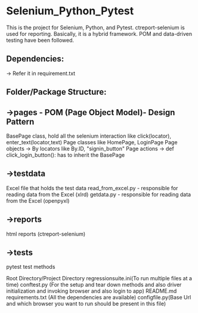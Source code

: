 # Selenium_Python_Pytest
This is the project for Selenium, Python, and Pytest. ctreport-selenium is used for reporting. Basically, it is a hybrid framework. POM and data-driven testing have been followed.

Dependencies:
----------------
-> Refer it in requirement.txt

Folder/Package Structure:
-------------------------
->pages - POM (Page Object Model)- Design Pattern
-------------------------------------------------
  BasePage class, hold all the selenium interaction like click(locator), enter_text(locator,text)
  Page classes like HomePage, LoginPage 
  Page objects -> By locators like By.ID, "signin_button"
  Page actions -> def click_login_button():
  has to inherit the BasePage
  
->testdata
-----------
  Excel file that holds the test data
  read_from_excel.py - responsible for reading data from the Excel (xlrd)
  getdata.py - responsible for reading data from the Excel (openpyxl)
  
->reports
----------
  html reports (ctreport-selenium)

->tests
---------
  pytest test methods
  
Root Directory/Project Directory
  regressionsuite.ini(To run multiple files at a time)
  conftest.py (For the setup and tear down methods and also driver initialization and invoking browser and also login to app)
  README.md
  requirements.txt (All the dependencies are available)
  configfile.py(Base Url and which browser you want to run should be present in this file)
